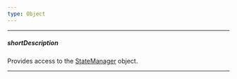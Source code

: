 ```yaml
---
type: Object
---
```

---
##### shortDescription
Provides access to the [StateManager](/api-reference/40%20SPA%20Framework/StateManager '/Documentation/ApiReference/SPA_Framework/StateManager/') object.

---
